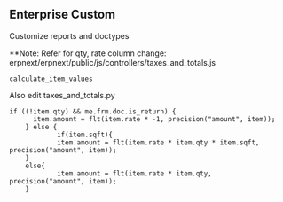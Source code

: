 ## Enterprise Custom

Customize reports and doctypes

**Note:
Refer for qty, rate column change:
erpnext/erpnext/public/js/controllers/taxes_and_totals.js

```calculate_item_values```



Also edit taxes_and_totals.py

```
if ((!item.qty) && me.frm.doc.is_return) {
      item.amount = flt(item.rate * -1, precision("amount", item));
    } else {
            if(item.sqft){
            item.amount = flt(item.rate * item.qty * item.sqft, precision("amount", item));
    }
    else{
            item.amount = flt(item.rate * item.qty, precision("amount", item));
    }
 ```

